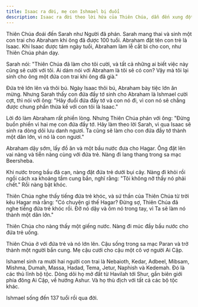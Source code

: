 ```yaml
---
title: Isaac ra đời, mẹ con Ishmael bị đuổi
description: Isaac ra đời theo lời hứa của Thiên Chúa, dẫn đến xung đột giữa Sarah và Hagar. Ishmael cùng mẹ bị đuổi khỏi nhà Abraham, đánh dấu bước ngoặt quan trọng trong lịch sử các dòng dõi.
---
```


Thiên Chúa đoái đến Sarah như Người đã phán. Sarah mang thai và sinh một con trai cho Abraham khi ông đã được 100 tuổi. Abraham đặt tên con trẻ là Isaac. Khi Isaac được tám ngày tuổi, Abraham làm lễ cắt bì cho con, như Thiên Chúa phán dạy.

Sarah nói: "Thiên Chúa đã làm cho tôi cười, và tất cả những ai biết việc này cũng sẽ cười với tôi. Ai dám nói với Abraham là tôi sẽ có con? Vậy mà tôi lại sinh cho ông một đứa con trai khi ông đã già."

Đứa trẻ lớn lên và thôi bú. Ngày Isaac thôi bú, Abraham bày tiệc lớn ăn mừng. Nhưng Sarah thấy con đứa đầy tớ sinh cho Abraham là Ishmael cười cợt, thì nói với ông: "Hãy đuổi đứa đầy tớ và con nó đi, vì con nó sẽ chẳng được chung phần thừa kế với con tôi là Isaac."

Lời đó làm Abraham rất phiền lòng. Nhưng Thiên Chúa phán với ông: "Đừng buồn phiền vì hai mẹ con đứa đầy tớ. Hãy làm theo lời Sarah, vì qua Isaac sẽ sinh ra dòng dõi lưu danh ngươi. Ta cũng sẽ làm cho con đứa đầy tớ thành một dân lớn, vì nó là con ngươi."

Abraham dậy sớm, lấy đồ ăn và một bầu nước đưa cho Hagar. Ông đặt lên vai nàng và tiễn nàng cùng với đứa trẻ. Nàng đi lang thang trong sa mạc Beersheba.

Khi nước trong bầu đã cạn, nàng đặt đứa trẻ dưới bụi cây. Nàng đi khỏi rồi ngồi cách xa khoảng tầm cung bắn, nghĩ rằng: "Tôi không nỡ thấy nó phải chết." Rồi nàng bật khóc.

Thiên Chúa nghe thấy tiếng đứa trẻ khóc, và sứ thần của Thiên Chúa từ trời kêu Hagar mà rằng: "Có chuyện gì thế Hagar? Đừng sợ, Thiên Chúa đã nghe tiếng đứa trẻ khóc rồi. Đỡ nó dậy và ôm nó trong tay, vì Ta sẽ làm nó thành một dân lớn."

Thiên Chúa cho nàng thấy một giếng nước. Nàng đi múc đầy bầu nước cho đứa trẻ uống.

Thiên Chúa ở với đứa trẻ và nó lớn lên. Cậu sống trong sa mạc Paran và trở thành một người bắn cung. Mẹ cậu cưới cho cậu một cô vợ người Ai Cập.

Ishamel sinh ra mười hai người con trai là Nebaioth, Kedar, Adbeel, Mibsam, Mishma, Dumah, Massa, Hadad, Tema, Jetur, Naphish và Kedemah. Đó là các thủ lĩnh bộ tộc. Dòng dõi họ mở đất từ Havilah tới Shur, gần biên giới phía đông Ai Cập, về hướng Ashur. Và họ thù địch với tất cả các bộ tộc khác.

Ishmael sống đến 137 tuổi rồi qua đời.